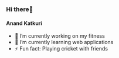 ### Hi there👋
#### Anand Katkuri

- 🔭 I’m currently working on my fitness
- 🌱 I’m currently learning web applications
- ⚡ Fun fact: Playing cricket with friends
